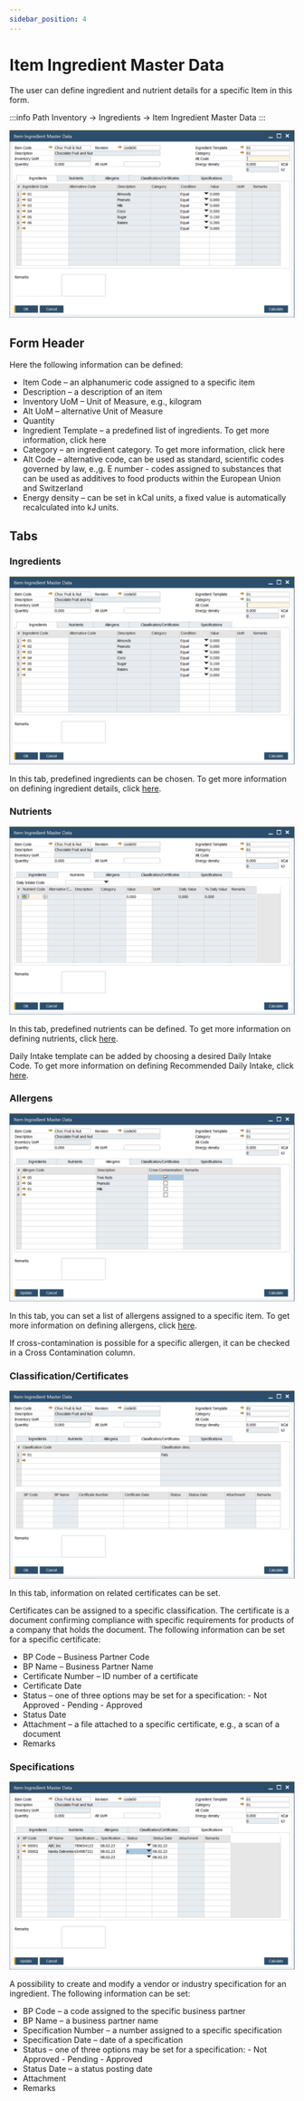 ```yaml
---
sidebar_position: 4
---
```


# Item Ingredient Master Data

The user can define ingredient and nutrient details for a specific Item in this form.

:::info Path
        Inventory → Ingredients → Item Ingredient Master Data
:::

![Screenshot](./media/item-ingredient-master-data/item-ingredient-master-data.png)

## Form Header

Here the following information can be defined:

- Item Code – an alphanumeric code assigned to a specific item
- Description – a description of an item
- Inventory UoM – Unit of Measure, e.g., kilogram
- Alt UoM – alternative Unit of Measure
- Quantity
- Ingredient Template – a predefined list of ingredients. To get more information, click here
- Category – an ingredient category. To get more information, click here
- Alt Code – alternative code, can be used as standard, scientific codes governed by law, e.,g. E number - codes assigned to substances that can be used as additives to food products within the European Union and Switzerland
- Energy density – can be set in kCal units, a fixed value is automatically recalculated into kJ units.

## Tabs

### Ingredients

![Screenshot](./media/item-ingredient-master-data/ingredients.png)

In this tab, predefined ingredients can be chosen. To get more information on defining ingredient details, click [here](../ingredient-declarations/ingredient-master-data.md).

### Nutrients

![Screenshot](./media/item-ingredient-master-data/item-ingredient-master-data-nutrients.png)

In this tab, predefined nutrients can be defined. To get more information on defining nutrients, click [here](../ingredient-declarations/nutrient-master-data.md).

Daily Intake template can be added by choosing a desired Daily Intake Code. To get more information on defining Recommended Daily Intake, click [here](../ingredient-declarations/recommended-daily-intake.md).

### Allergens

![Screenshot](./media/item-ingredient-master-data/item-ingredient-master-data-allergens.png)

In this tab, you can set a list of allergens assigned to a specific item. To get more information on defining allergens, click [here](../ingredient-declarations/ingredient-settings/allergen.md).

If cross-contamination is possible for a specific allergen, it can be checked in a Cross Contamination column.

### Classification/Certificates

![Screenshot](./media/item-ingredient-master-data/item-ingredient-master-data-classification.png)

In this tab, information on related certificates can be set.

Certificates can be assigned to a specific classification. The certificate is a document confirming compliance with specific requirements for products of a company that holds the document. The following information can be set for a specific certificate:

- BP Code – Business Partner Code
- BP Name – Business Partner Name
- Certificate Number – ID number of a certificate
- Certificate Date
- Status – one of three options may be set for a specification:
        - Not Approved
        - Pending
        - Approved
- Status Date
- Attachment – a file attached to a specific certificate, e.g., a scan of a document
- Remarks

### Specifications

![Screenshot](./media/item-ingredient-master-data/item-ingredient-master-data-specifications.png)

A possibility to create and modify a vendor or industry specification for an ingredient. The following information can be set:

- BP Code – a code assigned to the specific business partner
- BP Name – a business partner name
- Specification Number – a number assigned to a specific specification
- Specification Date – date of a specification
- Status – one of three options may be set for a specification:
        - Not Approved
        - Pending
        - Approved
- Status Date – a status posting date
- Attachment
- Remarks
